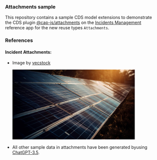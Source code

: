 ### Attachments sample

This repository contains a sample CDS model extensions to demonstrate the CDS plugin [@cap-js/attachments](https://github.com/cap-js/attachments) on the [Incidents Management](https://github.com/cap-js/incidents-app) reference app for the new reuse types `Attachments`.


### References

#### Incident Attachments:
- Image by <a href="https://www.freepik.com/free-ai-image/sun-energy-harnessed-sustainable-power-generation-generated-by-ai_41365754.htm#page=3&query=damaged%20solar%20panel&position=1&from_view=search&track=ais&uuid=a412b332-b062-46ec-b24d-fbc61e83c054">vecstock</a>

    <img src="./db/content/Broken%20Solar%20Panel.jpg" alt="broken solar panel" style="width:400px;"/>

- All other sample data in attachments have been generated byusing [ChatGPT-3.5](https://www.openai.com/).
